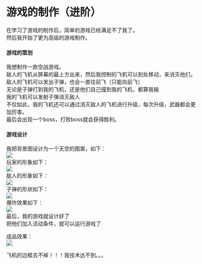 # 游戏的制作（进阶）

在学习了游戏的制作后，简单的游戏已经满足不了我了。  
然后我开始了更为高级的游戏制作。  

#### 游戏的策划  
我想制作一款空战游戏。  
敌人的飞机从屏幕的最上方出来，然后我控制的飞机可以到处移动，来消灭他们。  
敌人的飞机可以发出子弹，也会一直往前飞（只能向前飞）  
无论是子弹打到我的飞机，还是他们自己撞到我的飞机，都算我输  
我的飞机可以发射子弹消灭敌人  
不仅如此，我的飞机还可以通过消灭敌人的飞机进行升级，每次升级，武器都会更加厉害。  
最后会出现一个boss，打败boss就会获得胜利。  

#### 游戏设计  
我把背景图设计为一个天空的图案，如下：  
![](https://ws1.sinaimg.cn/large/007kRF1Jgy1fx1qy7gzb0j30xc0m83zm.jpg)  
玩家的形象如下：  
![](https://ws1.sinaimg.cn/large/007kRF1Jgy1fx1qyvqlaqj306o05umx3.jpg)  
敌人的形象如下：  
![](https://ws1.sinaimg.cn/large/007kRF1Jgy1fx1qz9tfaij306k05yq2q.jpg)  
子弹的形状如下：  
![](https://ws1.sinaimg.cn/large/007kRF1Jgy1fx1qzkuxiqj300p00g0jw.jpg)  
爆炸效果如下：  
![](https://ws1.sinaimg.cn/large/007kRF1Jgy1fx1qzzycq5j303a02tmx3.jpg)  
最后，我的游戏就设计好了  
把他们加入活动条件，就可以运行游戏了 

成品效果：  
![](https://ws1.sinaimg.cn/large/007kRF1Jgy1fx1r1t81fdg30o90e7u1a.jpg)  

飞机的边框去不掉！！！我技术达不到。。。
